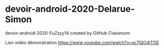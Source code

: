 # devoir-android-2020-Delarue-Simon
devoir-android-2020-FuZzyy14 created by GitHub Classroom

Lien vidéo démonstration
https://www.youtube.com/watch?v=xc7lQO4lTOE
